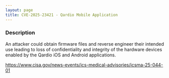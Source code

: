 ```yaml
---
layout: page
title: CVE-2025-23421 - Qardio Mobile Application
---
```


### Description

An attacker could obtain firmware files and reverse engineer their intended use leading to loss of confidentiality and integrity of the hardware devices enabled by the Qardio iOS and Android applications.

https://www.cisa.gov/news-events/ics-medical-advisories/icsma-25-044-01
